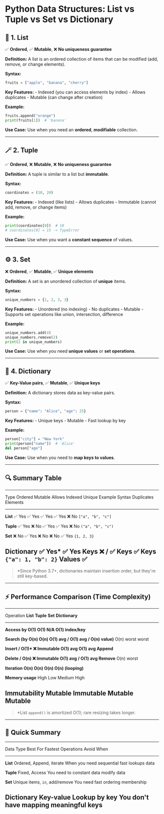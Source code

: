 # Python Data Structures: List vs Tuple vs Set vs Dictionary

## 🧱 1. List

✅ **Ordered**, ✅ **Mutable**, ❌ **No uniqueness guarantee**

**Definition:** A list is an ordered collection of items that can be
modified (add, remove, or change elements).

**Syntax:**

``` python
fruits = ["apple", "banana", "cherry"]
```

**Key Features:** - Indexed (you can access elements by index) - Allows
duplicates - Mutable (can change after creation)

**Example:**

``` python
fruits.append("orange")
print(fruits[1])  # 'banana'
```

**Use Case:** Use when you need an **ordered**, **modifiable**
collection.

------------------------------------------------------------------------

## 🪄 2. Tuple

✅ **Ordered**, ❌ **Mutable**, ❌ **No uniqueness guarantee**

**Definition:** A tuple is similar to a list but **immutable**.

**Syntax:**

``` python
coordinates = (10, 20)
```

**Key Features:** - Indexed (like lists) - Allows duplicates - Immutable
(cannot add, remove, or change items)

**Example:**

``` python
print(coordinates[0])  # 10
# coordinates[0] = 15 -> TypeError
```

**Use Case:** Use when you want a **constant sequence** of values.

------------------------------------------------------------------------

## ⚙️ 3. Set

❌ **Ordered**, ✅ **Mutable**, ✅ **Unique elements**

**Definition:** A set is an unordered collection of **unique** items.

**Syntax:**

``` python
unique_numbers = {1, 2, 3, 3}
```

**Key Features:** - Unordered (no indexing) - No duplicates - Mutable -
Supports set operations like union, intersection, difference

**Example:**

``` python
unique_numbers.add(4)
unique_numbers.remove(2)
print(2 in unique_numbers)
```

**Use Case:** Use when you need **unique values** or **set operations**.

------------------------------------------------------------------------

## 📘 4. Dictionary

✅ **Key-Value pairs**, ✅ **Mutable**, ✅ **Unique keys**

**Definition:** A dictionary stores data as key-value pairs.

**Syntax:**

``` python
person = {"name": "Alice", "age": 25}
```

**Key Features:** - Unique keys - Mutable - Fast lookup by key

**Example:**

``` python
person["city"] = "New York"
print(person["name"])  # 'Alice'
del person["age"]
```

**Use Case:** Use when you need to **map keys to values**.

------------------------------------------------------------------------

## 🔍 Summary Table

  -----------------------------------------------------------------------------------------------
  Type             Ordered   Mutable   Allows         Indexed   Unique       Example Syntax
                                       Duplicates               Elements     
  ---------------- --------- --------- -------------- --------- ------------ --------------------
  **List**         ✅ Yes    ✅ Yes    ✅ Yes         ✅ Yes    ❌ No        `["a", "b", "c"]`

  **Tuple**        ✅ Yes    ❌ No     ✅ Yes         ✅ Yes    ❌ No        `("a", "b", "c")`

  **Set**          ❌ No     ✅ Yes    ❌ No          ❌ No     ✅ Yes       `{1, 2, 3}`

  **Dictionary**   ✅ Yes\*  ✅ Yes    Keys ❌ /      ✅ Keys   ✅ Keys      `{"a": 1, "b": 2}`
                                       Values ✅                             
  -----------------------------------------------------------------------------------------------

> \*Since Python 3.7+, dictionaries maintain insertion order, but
> they're still key-based.

------------------------------------------------------------------------

## ⚡ Performance Comparison (Time Complexity)

  -----------------------------------------------------------------------------
  Operation           **List**     **Tuple**     **Set**      **Dictionary**
  ------------------ ----------- -------------- ---------- --------------------
  **Access by           O(1)          O(1)         N/A             O(1)
  index/key**                                              

  **Search (by          O(n)          O(n)      O(1) avg /   O(1) avg / O(n)
  value)**                                      O(n) worst        worst

  **Insert /           O(1)\*     ❌ Immutable   O(1) avg        O(1) avg
  Append**                                                 

  **Delete /            O(n)      ❌ Immutable  O(1) avg /       O(1) avg
  Remove**                                      O(n) worst 

  **Iteration           O(n)          O(n)         O(n)            O(n)
  (looping)**                                              

  **Memory usage**      High          Low         Medium           High

  **Immutability**     Mutable     Immutable     Mutable         Mutable
  -----------------------------------------------------------------------------

> \*List `append()` is amortized O(1); rare resizing takes longer.

------------------------------------------------------------------------

## 🧠 Quick Summary

  ------------------------------------------------------------------------
  Data Type        Best For      Fastest Operations       Avoid When
  ---------------- ------------- ------------------------ ----------------
  **List**         Ordered,      Append, iterate          When you need
                   sequential                             fast lookups
                   data                                   

  **Tuple**        Fixed,        Access                   You need to
                   constant data                          modify data

  **Set**          Unique items, `in`, add/remove         You need
                   fast                                   ordering
                   membership                             

  **Dictionary**   Key-value     Lookup by key            You don't have
                   mapping                                meaningful keys
  ------------------------------------------------------------------------
